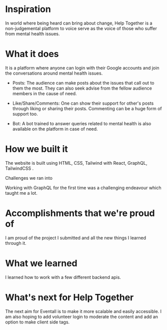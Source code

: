 <h1>Inspiration</h1>

In world where being heard can bring about change, Help Together is a non-judgemental platform to voice serve as the voice of those who suffer from mental health issues.

<h1>What it does</h1>

It is a platform where anyone can login with their Google accounts and join the conversations around mental health issues.

* Posts: The audience can make posts about the issues that call out to them the most. They can also seek advise from the fellow audience members in the cause of need.

* Like/Share/Comments: One can show their support for other's posts through liking or sharing their posts. Commenting can be a huge form of support too.

* Bot: A bot trained to answer queries related to mental health is also available on the platform in case of need.


<h1>How we built it</h1>

The website is built using HTML, CSS, Tailwind with React, GraphQL, TailwindCSS .

Challenges we ran into

Working with GraphQL for the first time was a challenging endeavour which taught me a lot.

<h1>Accomplishments that we're proud of</h1>

I am proud of the project I submitted and all the new things I learned through it.

<h1>What we learned</h1>

I learned how to work with a few different backend apis.

<h1>What's next for Help Together</h1>

The next aim for Eventall is to make it more scalable and easily accessible. I am also hoping to add volunteer login to moderate the content and add an option to make client side tags.

